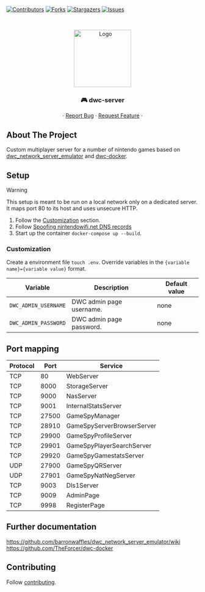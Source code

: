 [![Contributors][contributors-shield]][contributors-url]
[![Forks][forks-shield]][forks-url]
[![Stargazers][stars-shield]][stars-url]
[![Issues][issues-shield]][issues-url]

<!-- PROJECT HEADER -->
<br />
<p align="center">
  <!-- https://github.com/stefanjudis/github-light-dark-image-example -->
  <picture>
    <source media="(prefers-color-scheme: dark)" srcset="https://raw.github.com/Good-Games-Munich/assets/main/logos/GGM_logo_white.png">
    <img alt="Logo" src="https://raw.github.com/Good-Games-Munich/assets/main/logos/GGM_logo_black.png" height="150">
  </picture>

  <h3 align="center">🎮 dwc-server</h3>

  <p align="center">
    ·
    <a href="https://github.com/Good-Games-Munich/dwc-server/issues">Report Bug</a>
    ·
    <a href="https://github.com/Good-Games-Munich/dwc-server/issues">Request Feature</a>
    ·
  </p>
</p>

<!-- ABOUT THE PROJECT -->

## About The Project

Custom multiplayer server for a number of nintendo games based on [dwc_network_server_emulator](https://github.com/barronwaffles/dwc_network_server_emulator) and [dwc-docker](https://github.com/TheForcer/dwc-docker).

## Setup

> [!WARNING]
> This setup is meant to be run on a local network only on a dedicated server. It maps port 80 to its host and uses unsecure HTTP.

1. Follow the [Customization](#customization) section.
2. Follow [Spoofing nintendowifi.net DNS records](https://github.com/TheForcer/dwc-docker/blob/main/README.md#method-2-spoofing-nintendowifinet-dns-records)
3. Start up the container `docker-compose up --build`.

### Customization

Create a environment file `touch .env`. Override variables in the `{variable name}={variable value}` format.

| Variable             | Description              | Default value |
| -------------------- | ------------------------ | ------------- |
| `DWC_ADMIN_USERNAME` | DWC admin page username. | none          |
| `DWC_ADMIN_PASSWORD` | DWC admin page password. | none          |

## Port mapping

| Protocol | Port  | Service                    |
|----------|-------|----------------------------|
| TCP      | 80    | WebServer                  |
| TCP      | 8000  | StorageServer              |
| TCP      | 9000  | NasServer                  |
| TCP      | 9001  | InternalStatsServer        |
| TCP      | 27500 | GameSpyManager             |
| TCP      | 28910 | GameSpyServerBrowserServer |
| TCP      | 29900 | GameSpyProfileServer       |
| TCP      | 29901 | GameSpyPlayerSearchServer  |
| TCP      | 29920 | GameSpyGamestatsServer     |
| UDP      | 27900 | GameSpyQRServer            |
| UDP      | 27901 | GameSpyNatNegServer        |
| TCP      | 9003  | Dls1Server                 |
| TCP      | 9009  | AdminPage                  |
| TCP      | 9998  | RegisterPage               |

## Further documentation

https://github.com/barronwaffles/dwc_network_server_emulator/wiki
https://github.com/TheForcer/dwc-docker

<!-- CONTRIBUTING -->

## Contributing

Follow [contributing](https://github.com/Good-Games-Munich/.github/wiki/workflows#contributing).

<!-- MARKDOWN LINKS & IMAGES -->
<!-- https://www.markdownguide.org/basic-syntax/#reference-style-links -->

[contributors-shield]: https://img.shields.io/github/contributors/Good-Games-Munich/dwc-server.svg?style=flat-square
[contributors-url]: https://github.com/Good-Games-Munich/dwc-server/graphs/contributors
[forks-shield]: https://img.shields.io/github/forks/Good-Games-Munich/dwc-server.svg?style=flat-square
[forks-url]: https://github.com/Good-Games-Munich/dwc-server/network/members
[stars-shield]: https://img.shields.io/github/stars/Good-Games-Munich/dwc-server.svg?style=flat-square
[stars-url]: https://github.com/Good-Games-Munich/dwc-server/stargazers
[issues-shield]: https://img.shields.io/github/issues/Good-Games-Munich/dwc-server.svg?style=flat-square
[issues-url]: https://github.com/Good-Games-Munich/dwc-server/issues